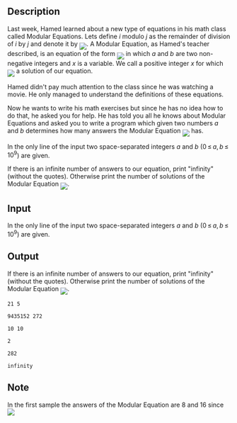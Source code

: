 ## Description

<div><p>Last week, Hamed learned about a new type of equations in his math class called Modular Equations. Lets define <span class="tex-span"><i>i</i></span> modulo <span class="tex-span"><i>j</i></span> as the remainder of division of <span class="tex-span"><i>i</i></span> by <span class="tex-span"><i>j</i></span> and denote it by <img align="middle" class="tex-formula" src="file://89y8nxtk.png" style="max-width: 100.0%;max-height: 100.0%;">. A Modular Equation, as Hamed's teacher described, is an equation of the form <img align="middle" class="tex-formula" src="file://H83Uq7lc.png" style="max-width: 100.0%;max-height: 100.0%;"> in which <span class="tex-span"><i>a</i></span> and <span class="tex-span"><i>b</i></span> are two non-negative integers and <span class="tex-span"><i>x</i></span> is a variable. We call a positive integer <span class="tex-span"><i>x</i></span> for which <img align="middle" class="tex-formula" src="file://D2R4uHDU.png" style="max-width: 100.0%;max-height: 100.0%;"> a <span class="tex-font-style-underline">solution</span> of our equation.</p><p>Hamed didn't pay much attention to the class since he was watching a movie. He only managed to understand the definitions of these equations.</p><p>Now he wants to write his math exercises but since he has no idea how to do that, he asked you for help. He has told you all he knows about Modular Equations and asked you to write a program which given two numbers <span class="tex-span"><i>a</i></span> and <span class="tex-span"><i>b</i></span> determines how many answers the Modular Equation <img align="middle" class="tex-formula" src="file://9e7NqXQv.png" style="max-width: 100.0%;max-height: 100.0%;"> has.</p></div><div class="input-specification"><p>In the only line of the input two space-separated integers <span class="tex-span"><i>a</i></span> and <span class="tex-span"><i>b</i></span> (<span class="tex-span">0 ≤ <i>a</i>, <i>b</i> ≤ 10<sup class="upper-index">9</sup></span>) are given.</p></div><div class="output-specification"><p>If there is an infinite number of answers to our equation, print "infinity" (without the quotes). Otherwise print the number of solutions of the Modular Equation <img align="middle" class="tex-formula" src="file://vibGoH8J.png" style="max-width: 100.0%;max-height: 100.0%;">.</p></div>

## Input

<p>In the only line of the input two space-separated integers <span class="tex-span"><i>a</i></span> and <span class="tex-span"><i>b</i></span> (<span class="tex-span">0 ≤ <i>a</i>, <i>b</i> ≤ 10<sup class="upper-index">9</sup></span>) are given.</p>

## Output

<p>If there is an infinite number of answers to our equation, print "infinity" (without the quotes). Otherwise print the number of solutions of the Modular Equation <img align="middle" class="tex-formula" src="file://vibGoH8J.png" style="max-width: 100.0%;max-height: 100.0%;">.</p>





```input1
21 5

```




```input2
9435152 272

```




```input3
10 10

```




```output1
2

```




```output2
282

```




```output3
infinity

```



## Note

<p>In the first sample the answers of the Modular Equation are 8 and 16 since <img align="middle" class="tex-formula" src="file://RTcedY77.png" style="max-width: 100.0%;max-height: 100.0%;"></p>

